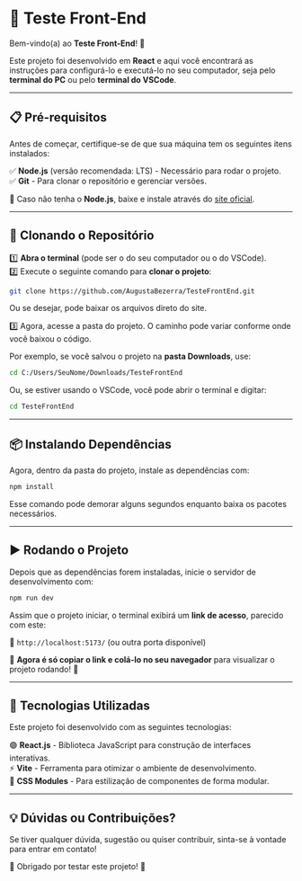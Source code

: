 
# 🚀 Teste Front-End  

Bem-vindo(a) ao **Teste Front-End**! 🎉  

Este projeto foi desenvolvido em **React** e aqui você encontrará as instruções para configurá-lo e executá-lo no seu computador, seja pelo **terminal do PC** ou pelo **terminal do VSCode**.  

---

## 📋 Pré-requisitos  

Antes de começar, certifique-se de que sua máquina tem os seguintes itens instalados:  

✅ **Node.js** (versão recomendada: LTS) - Necessário para rodar o projeto.  
✅ **Git** - Para clonar o repositório e gerenciar versões.  

🔹 Caso não tenha o **Node.js**, baixe e instale através do [site oficial](https://nodejs.org/pt/download).  

---

## 📂 Clonando o Repositório  

1️⃣ **Abra o terminal** (pode ser o do seu computador ou o do VSCode).  
2️⃣ Execute o seguinte comando para **clonar o projeto**:  

```bash
git clone https://github.com/AugustaBezerra/TesteFrontEnd.git
```

Ou se desejar, pode baixar os arquivos direto do site. 

3️⃣ Agora, acesse a pasta do projeto. O caminho pode variar conforme onde você baixou o código.  

Por exemplo, se você salvou o projeto na **pasta Downloads**, use:  

```bash
cd C:/Users/SeuNome/Downloads/TesteFrontEnd
```

Ou, se estiver usando o VSCode, você pode abrir o terminal e digitar:  

```bash
cd TesteFrontEnd
```

---

## 📦 Instalando Dependências  

Agora, dentro da pasta do projeto, instale as dependências com:  

```bash
npm install
```

Esse comando pode demorar alguns segundos enquanto baixa os pacotes necessários.  

---

## ▶️ Rodando o Projeto  

Depois que as dependências forem instaladas, inicie o servidor de desenvolvimento com:  

```bash
npm run dev
```

Assim que o projeto iniciar, o terminal exibirá um **link de acesso**, parecido com este:  

🔗 `http://localhost:5173/` (ou outra porta disponível)  

📌 **Agora é só copiar o link e colá-lo no seu navegador** para visualizar o projeto rodando! 🎉  

---

## 🎨 Tecnologias Utilizadas  

Este projeto foi desenvolvido com as seguintes tecnologias:  

🟣 **React.js** - Biblioteca JavaScript para construção de interfaces interativas.  
⚡ **Vite** - Ferramenta para otimizar o ambiente de desenvolvimento.  
🎨 **CSS Modules** - Para estilização de componentes de forma modular.  

---

## 💡 Dúvidas ou Contribuições?  

Se tiver qualquer dúvida, sugestão ou quiser contribuir, sinta-se à vontade para entrar em contato!  

💙 Obrigado por testar este projeto! 💙  

